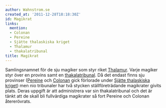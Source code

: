 ```yaml
---
author: Wahnstrom.se
created_at: '2011-12-28T18:18:30Z'
id: Magikrat
links:
  mention:
  - Colonan
  - Pereine
  - Sjätte thalaskiska kriget
  - Thalamur
  - thakalatribunal
title: Magikrat
---
```


Samlingsnamnet för de sju magiker som styr riket [Thalamur]. Varje magiker styr över en provins samt
en [thakalatribunal]. Då det endast finns sju provinser ([Pereine] och [Colonan] gick förlorade
under [Sjätte thalaskiska kriget]) men nio tribunaler har två stycken ställföreträdande magikrater
givits plats. Deras uppgift är att administrera var sin thakalatribunal och det är tänkt att de
skall bli fullvärdiga magikrater så fort Pereine och Colonan återerövrats.

  [Thalamur]: Thalamur
  [thakalatribunal]: thakalatribunal
  [Pereine]: Pereine
  [Colonan]: Colonan
  [Sjätte thalaskiska kriget]: Sjätte_thalaskiska_kriget